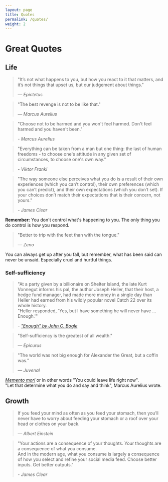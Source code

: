 ```yaml
---
layout: page
title: Quotes
permalink: /quotes/
weight: 2
---
```


# Great Quotes

## Life
> "It’s not what happens to you, but how you react to it that matters, and it’s not things that upset us, but our judgement about things."
>
> *— Epictetus*

> "The best revenge is not to be like that."
> 
> *— Marcus Aurelius*

> "Choose not to be harmed and you won't feel harmed. Don't feel harmed and you haven't been."
> 
> *- Marcus Aurelius*

> "Everything can be taken from a man but one thing: the last of human freedoms - to choose one's attitude in any given set of circumstances, to choose one's own way."
> 
> *- Viktor Frankl*

> "The way someone else perceives what you do is a result of their own experiences (which you can’t control), their own preferences (which you can’t predict), and their own expectations (which you don’t set).
> If your choices don’t match their expectations that is their concern, not yours."
> 
> *- James Clear*

**Remember:** You don't control what's happening to you. The only thing you do control is how you respond.

> "Better to trip with the feet than with the tongue." 
> 
> *— Zeno*

You can always get up after you fall, but remember, what has been said can never be unsaid. Especially cruel and hurtful things.

### Self-sufficiency
> "At a party given by a billionaire on Shelter Island, the late Kurt Vonnegut informs his pal, the author Joseph Heller, that their host, a hedge fund manager, had made more money in a single day than Heller had earned from his wildly popular novel Catch 22 over its whole history.  
> "Heller responded, 'Yes, but I have something he will never have ... Enough.'"
> 
> *- ["Enough" by John C. Bogle](https://jamesclear.com/great-speeches/enough-by-john-c-bogle)*

> "Self-sufficiency is the greatest of all wealth." 
> 
> *— Epicurus*

> "The world was not big enough for Alexander the Great, but a coffin was." 
> 
> *— Juvenal*

*[Memento mori](https://dailystoic.com/memento-mori/)* or in other words "You could leave life right now".  
"Let that determine what you do and say and think", Marcus Aurelius wrote.

## Growth
> If you feed your mind as often as you feed your stomach, then you’ll never have to worry about feeding your stomach or a roof over your head or clothes on your back.
> 
> *— Albert Einstein*

> "Your actions are a consequence of your thoughts. Your thoughts are a consequence of what you consume.  
> And in the modern age, what you consume is largely a consequence of how you select and refine your social media feed.
> Choose better inputs. Get better outputs."
> 
> *- James Clear*
